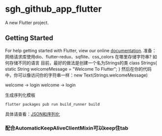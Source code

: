# sgh_github_app_flutter

A new Flutter project.


## Getting Started
For help getting started with Flutter, view our online
[documentation](https://flutter.io/).
准备：网络请求库使用dio、flutter-redux、sqflite、css_colors
在哪里存储字符串? 如何存储不同的语言
目前，最好的做法是创建一个名为Strings的类
class Strings{
  static String welcomeMessage = "Welcome To Flutter";
}
然后在你的代码中，你可以像访问你的字符串一样：new Text(Strings.welcomeMessage)


welcome -> login
welcome -> login

生成序列化模板
```
flutter packages pub run build_runner build
```
具体请查看：[JSON和序列化 ](https://flutterchina.club/json/#manual-serialization)




### 配合AutomaticKeepAliveClientMixin可以keep住tab